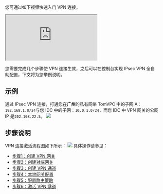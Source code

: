 您可通过如下视频快速入门 VPN 连接。
<div class="doc-video-mod"><iframe src="https://cloud.tencent.com/edu/learning/quick-play/1786-20140?source=gw.doc.media&withPoster=1&notip=1"></iframe></div>

您需要完成几个步骤使 VPN 连接生效，之后可以在控制台实现  IPsec VPN 全自助配置，下文将为您举例说明。
## 示例
通过 IPsec VPN 连接，打通您在**广州**的私有网络 TomVPC 中的子网 A：`192.168.1.0/24`与您 IDC 中的子网：`10.0.1.0/24`，而您 IDC 中 VPN 网关的公网 IP 是`202.108.22.5`。
![](https://main.qcloudimg.com/raw/a10ae568665bce979dffb3d62416cb1e.png)
## 步骤说明
VPN 连接激活流程图如下所示：
![](https://main.qcloudimg.com/raw/8f017e7278462b27bf2aae995e6c280a.png)
具体操作请参见：
- [步骤1：创建 VPN 网关](https://cloud.tencent.com/document/product/554/18989)
- [步骤2：创建对端网关](https://cloud.tencent.com/document/product/554/18990)
- [步骤3：创建 VPN 通道](https://cloud.tencent.com/document/product/554/18991)
- [步骤4：本地网关配置](https://cloud.tencent.com/document/product/554/18992)
- [步骤5：配置路由策略](https://cloud.tencent.com/document/product/554/18993)
- [步骤6：激活 VPN 隧道](https://cloud.tencent.com/document/product/554/18994)
